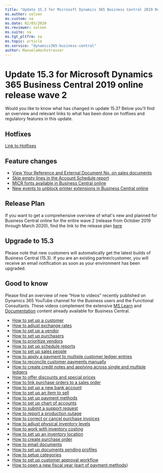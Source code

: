 ```yaml
---
title: "Update 15.3 for Microsoft Dynamics 365 Business Central 2019 Release Wave 2"
ms.author: solsen
ms.custom: na
ms.date: 02/03/2020
ms.reviewer: solsen
ms.suite: na
ms.tgt_pltfrm: na
ms.topic: article
ms.service: "dynamics365-business-central"
author: ManuelaHochstrasser
---
```


# Update 15.3 for Microsoft Dynamics 365 Business Central 2019 online release wave 2
Would you like to know what has changed in update 15.3? Below you'll find an overview and relevant links to what has been done on hotfixes and regulatory features in this update.

## Hotfixes
[Link to Hotfixes](https://support.microsoft.com/en-us/help/4539530)

## Feature changes
-	[View Your Reference and External Document No. on sales documents](https://docs.microsoft.com/en-us/dynamics365-release-plan/2019wave2/dynamics365-business-central/view-reference-external-document-no.-sales-documents)
-	[Skip empty lines in the Account Schedule report](https://docs.microsoft.com/en-us/dynamics365-release-plan/2019wave2/dynamics365-business-central/skip-empty-lines-account-schedule-report)  
-	[MICR fonts available in Business Central online](https://docs.microsoft.com/en-us/dynamics365-release-plan/2019wave2/dynamics365-business-central/micr-fonts-business-central-online)  
-	[New events to unblock printer extensions in Business Central online](https://docs.microsoft.com/en-us/dynamics365-release-plan/2019wave2/dynamics365-business-central/new-events-unblock-printer-extensions-business-central-online)   


## Release Plan
If you want to get a comprehensive overview of what's new and planned for Business Central online for the entire wave 2 (release from October 2019 through March 2020), find the link to the release plan [here](https://docs.microsoft.com/dynamics365-release-plan/2019wave2/dynamics365-business-central/planned-features) 

## Upgrade to 15.3
Please note that new customers will automatically get the latest builds of Business Central (15.3). If you are an existing partner/customer, you will receive an email notification as soon as your environment has been upgraded. 

## Good to know
Please find an overview of new “How to videos” recently published on Dynamics 365 YouTube channel for the Business users and the Functional Consultants. These videos complement the extensive [MS Learn](/learn/browse/?products=dynamics-business-central) and [Documentation](/dynamics365/business-central/index) content already available for Business Central.  

- [How to set up a customer](https://youtu.be/2ZKLMwzcUFI)  
- [How to adjust exchange rates](https://youtu.be/TucRBwvBJGY)  
- [How to set up a vendor](https://youtu.be/wOAWeOZxh48)  
- [How to set up purchasers](https://youtu.be/VCp0R-m9cx8)  
- [How to prioritize vendors](https://youtu.be/4Qz_B42mIXk)  
- [How to set up schedule reports](https://youtu.be/iDQqyNzcRj8)  
- [How to set up sales people](https://youtu.be/6__g5OhwqbM)  
- [How to apply a payment to multiple customer ledger entries](https://youtu.be/G4kthcv4xnU)  
- [How to reconcile customer payments manually](https://youtu.be/Hu6-b1RfnMo)  
- [How to create credit notes and applying across single and multiple ledgers](https://youtu.be/gqOi_DNNcrU)  
- [How to offer discounts and special prices](https://youtu.be/oPTKmPP0qD4)  
- [How to link purchase orders to a sales order](https://youtu.be/IiqNy1XezRU)  
- [How to set up a new bank account](https://youtu.be/EMrICatp9kc)  
- [How to set up an item to sell](https://youtu.be/sZceCyB01wY)  
- [How to set up payment methods](https://youtu.be/24gGnS6TL6s)  
- [How to set up chart of accounts](https://youtu.be/LM2daetVfiY)  
- [How to submit a support request](https://youtu.be/PnqDsUi8yos)  
- [How to report a production outage](https://youtu.be/iOFMnOxZ7es)  
- [How to correct or cancel purchase invoices](https://youtu.be/zs1ZkrgLjas)  
- [How to adjust physical inventory levels](https://youtu.be/oL7-P7xZuRQ)   
- [How to work with inventory costing](https://youtu.be/RzGhGFCCGLA)  
- [How to set up an inventory location](https://youtu.be/e-P2K5S8_Ds)  
- [How to create purchase order](https://youtu.be/MpziO7FX83A)  
- [How to  email documents](https://youtu.be/1D1jCmeGYRU)  
- [How to set up documents sending profiles](https://youtu.be/FaR5D8ckchA)  
- [How to setup categories](https://youtu.be/XqXuODrY_5I)  
- [How to set up customer approval workflow](https://youtu.be/IsdAsw-GEwo)  
- [How to open a new fiscal year (part of payment methods)](https://youtu.be/E1P-EFHtYtc)  
